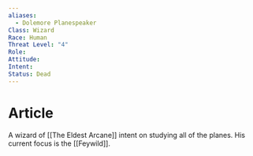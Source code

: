 ```yaml
---
aliases:
  - Dolemore Planespeaker
Class: Wizard
Race: Human
Threat Level: "4"
Role: 
Attitude: 
Intent: 
Status: Dead
---
```

# Article
A wizard of [[The Eldest Arcane]] intent on studying all of the planes. His current focus is the [[Feywild]].